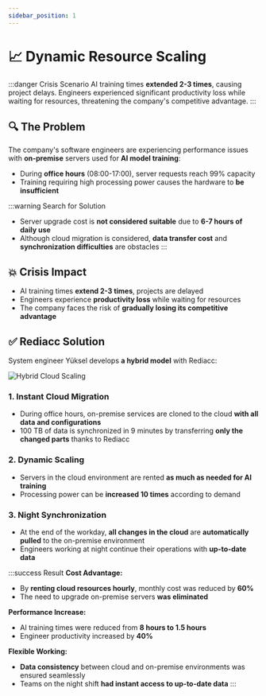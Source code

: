 ```yaml
---
sidebar_position: 1
---
```


# 📈 Dynamic Resource Scaling

:::danger Crisis Scenario
AI training times **extended 2-3 times**, causing project delays. Engineers experienced significant productivity loss while waiting for resources, threatening the company's competitive advantage.
:::

## 🔍 The Problem

The company's software engineers are experiencing performance issues with **on-premise** servers used for **AI model training**:
* During **office hours** (08:00-17:00), server requests reach 99% capacity
* Training requiring high processing power causes the hardware to **be insufficient**

:::warning Search for Solution
* Server upgrade cost is **not considered suitable** due to **6-7 hours of daily use**
* Although cloud migration is considered, **data transfer cost** and **synchronization difficulties** are obstacles
:::

## 💥 Crisis Impact

* AI training times **extend 2-3 times**, projects are delayed
* Engineers experience **productivity loss** while waiting for resources
* The company faces the risk of **gradually losing its competitive advantage**

## ✅ Rediacc Solution

System engineer Yüksel develops **a hybrid model** with Rediacc:

![Hybrid Cloud Scaling](/img/hybrid-cloud-scaling.png)

### 1. **Instant Cloud Migration**
* During office hours, on-premise services are cloned to the cloud **with all data and configurations**
* 100 TB of data is synchronized in 9 minutes by transferring **only the changed parts** thanks to Rediacc

### 2. **Dynamic Scaling**
* Servers in the cloud environment are rented **as much as needed for AI training**
* Processing power can be **increased 10 times** according to demand

### 3. **Night Synchronization**
* At the end of the workday, **all changes in the cloud** are **automatically pulled** to the on-premise environment
* Engineers working at night continue their operations with **up-to-date data**

:::success Result
**Cost Advantage:**
* By **renting cloud resources hourly**, monthly cost was reduced by **60%**
* The need to upgrade on-premise servers **was eliminated**

**Performance Increase:**
* AI training times were reduced from **8 hours to 1.5 hours**
* Engineer productivity increased by **40%**

**Flexible Working:**
* **Data consistency** between cloud and on-premise environments was ensured seamlessly
* Teams on the night shift **had instant access to up-to-date data**
:::